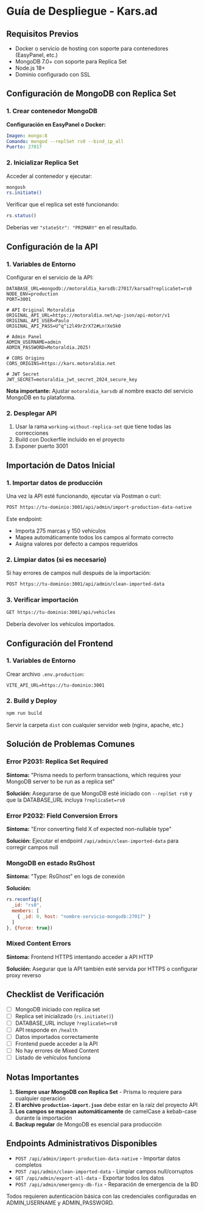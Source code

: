 # Guía de Despliegue - Kars.ad

## Requisitos Previos

- Docker o servicio de hosting con soporte para contenedores (EasyPanel, etc.)
- MongoDB 7.0+ con soporte para Replica Set
- Node.js 18+
- Dominio configurado con SSL

## Configuración de MongoDB con Replica Set

### 1. Crear contenedor MongoDB

**Configuración en EasyPanel o Docker:**

```yaml
Imagen: mongo:8
Comando: mongod --replSet rs0 --bind_ip_all
Puerto: 27017
```

### 2. Inicializar Replica Set

Acceder al contenedor y ejecutar:

```bash
mongosh
rs.initiate()
```

Verificar que el replica set esté funcionando:
```javascript
rs.status()
```

Deberías ver `"stateStr": "PRIMARY"` en el resultado.

## Configuración de la API

### 1. Variables de Entorno

Configurar en el servicio de la API:

```env
DATABASE_URL=mongodb://motoraldia_karsdb:27017/karsad?replicaSet=rs0
NODE_ENV=production
PORT=3001

# API Original Motoraldia
ORIGINAL_API_URL=https://motoraldia.net/wp-json/api-motor/v1
ORIGINAL_API_USER=Paulo
ORIGINAL_API_PASS=U^q^i2l49rZrX72#Ln!Xe5k0

# Admin Panel
ADMIN_USERNAME=admin
ADMIN_PASSWORD=Motoraldia.2025!

# CORS Origins
CORS_ORIGINS=https://kars.motoraldia.net

# JWT Secret
JWT_SECRET=motoraldia_jwt_secret_2024_secure_key
```

**Nota importante:** Ajustar `motoraldia_karsdb` al nombre exacto del servicio MongoDB en tu plataforma.

### 2. Desplegar API

1. Usar la rama `working-without-replica-set` que tiene todas las correcciones
2. Build con Dockerfile incluido en el proyecto
3. Exponer puerto 3001

## Importación de Datos Inicial

### 1. Importar datos de producción

Una vez la API esté funcionando, ejecutar vía Postman o curl:

```bash
POST https://tu-dominio:3001/api/admin/import-production-data-native
```

Este endpoint:
- Importa 275 marcas y 150 vehículos
- Mapea automáticamente todos los campos al formato correcto
- Asigna valores por defecto a campos requeridos

### 2. Limpiar datos (si es necesario)

Si hay errores de campos null después de la importación:

```bash
POST https://tu-dominio:3001/api/admin/clean-imported-data
```

### 3. Verificar importación

```bash
GET https://tu-dominio:3001/api/vehicles
```

Debería devolver los vehículos importados.

## Configuración del Frontend

### 1. Variables de Entorno

Crear archivo `.env.production`:

```env
VITE_API_URL=https://tu-dominio:3001
```

### 2. Build y Deploy

```bash
npm run build
```

Servir la carpeta `dist` con cualquier servidor web (nginx, apache, etc.)

## Solución de Problemas Comunes

### Error P2031: Replica Set Required

**Síntoma:** "Prisma needs to perform transactions, which requires your MongoDB server to be run as a replica set"

**Solución:** Asegurarse de que MongoDB esté iniciado con `--replSet rs0` y que la DATABASE_URL incluya `?replicaSet=rs0`

### Error P2032: Field Conversion Errors

**Síntoma:** "Error converting field X of expected non-nullable type"

**Solución:** Ejecutar el endpoint `/api/admin/clean-imported-data` para corregir campos null

### MongoDB en estado RsGhost

**Síntoma:** "Type: RsGhost" en logs de conexión

**Solución:** 
```javascript
rs.reconfig({
  _id: "rs0",
  members: [
    { _id: 0, host: "nombre-servicio-mongodb:27017" }
  ]
}, {force: true})
```

### Mixed Content Errors

**Síntoma:** Frontend HTTPS intentando acceder a API HTTP

**Solución:** Asegurar que la API también esté servida por HTTPS o configurar proxy reverso

## Checklist de Verificación

- [ ] MongoDB iniciado con replica set
- [ ] Replica set inicializado (`rs.initiate()`)
- [ ] DATABASE_URL incluye `?replicaSet=rs0`
- [ ] API responde en `/health`
- [ ] Datos importados correctamente
- [ ] Frontend puede acceder a la API
- [ ] No hay errores de Mixed Content
- [ ] Listado de vehículos funciona

## Notas Importantes

1. **Siempre usar MongoDB con Replica Set** - Prisma lo requiere para cualquier operación
2. **El archivo `production-import.json`** debe estar en la raíz del proyecto API
3. **Los campos se mapean automáticamente** de camelCase a kebab-case durante la importación
4. **Backup regular** de MongoDB es esencial para producción

## Endpoints Administrativos Disponibles

- `POST /api/admin/import-production-data-native` - Importar datos completos
- `POST /api/admin/clean-imported-data` - Limpiar campos null/corruptos
- `GET /api/admin/export-all-data` - Exportar todos los datos
- `POST /api/admin/emergency-db-fix` - Reparación de emergencia de la BD

Todos requieren autenticación básica con las credenciales configuradas en ADMIN_USERNAME y ADMIN_PASSWORD.